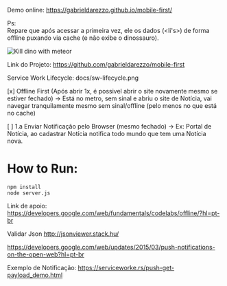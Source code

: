 Demo online:
https://gabrieldarezzo.github.io/mobile-first/  


Ps:  
Repare que após acessar a primeira vez, ele os dados (<li's>) de forma offline puxando via cache (e não exibe o dinossauro).


![Kill dino with meteor](https://i.ytimg.com/vi/Z08xBdsbhns/maxresdefault.jpg)


Link do Projeto:
https://github.com/gabrieldarezzo/mobile-first


Service Work Lifecycle:
docs/sw-lifecycle.png



[x] Offline First (Após abrir 1x, é possivel abrir o site novamente mesmo se estiver fechado)
-> Está no metro, sem sinal e abriu o site de Notícia, vai navegar tranquilamente mesmo sem sinal/offline (pelo menos no que está no cache)

[ ] 1.a Enviar Notificação pelo Browser (mesmo fechado)
-> Ex: Portal de Notícia, ao cadastrar Notícia notifica todo mundo que tem uma Notícia nova.




# How to Run:
```shell
npm install
node server.js
```

Link de apoio:
https://developers.google.com/web/fundamentals/codelabs/offline/?hl=pt-br


Validar Json
http://jsonviewer.stack.hu/



https://developers.google.com/web/updates/2015/03/push-notifications-on-the-open-web?hl=pt-br

Exemplo de Notificação:
https://serviceworke.rs/push-get-payload_demo.html
